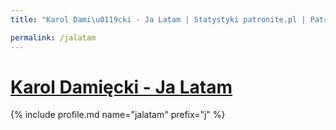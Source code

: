 ```yaml
---
title: "Karol Dami\u0119cki - Ja Latam | Statystyki patronite.pl | Patromierz"

permalink: /jalatam
---
```


# [Karol Damięcki - Ja Latam](https://patronite.pl/jalatam)

{% include profile.md name="jalatam" prefix="j" %}
